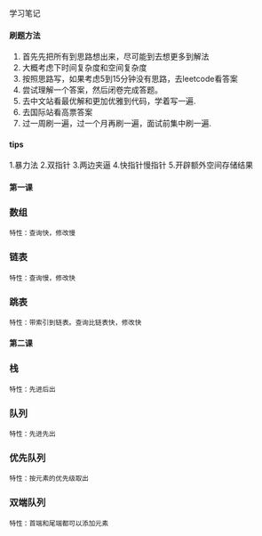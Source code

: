 学习笔记
#### 刷题方法
1. 首先先把所有到思路想出来，尽可能到去想更多到解法
2. 大概考虑下时间复杂度和空间复杂度
3. 按照思路写，如果考虑5到15分钟没有思路，去leetcode看答案
4. 尝试理解一个答案，然后闭卷完成答题。
5. 去中文站看最优解和更加优雅到代码，学着写一遍.
6. 去国际站看高票答案
7. 过一周刷一遍，过一个月再刷一遍，面试前集中刷一遍.

#### tips
1.暴力法 
2.双指针
3.两边夹逼
4.快指针慢指针
5.开辟额外空间存储结果


#### 第一课
### 数组
    特性：查询快，修改慢
### 链表
    特性：查询慢，修改快
### 跳表
    特性：带索引到链表。查询比链表快，修改快

#### 第二课
### 栈
    特性：先进后出
### 队列
    特性：先进先出
### 优先队列
    特性：按元素的优先级取出
### 双端队列
    特性：首端和尾端都可以添加元素

